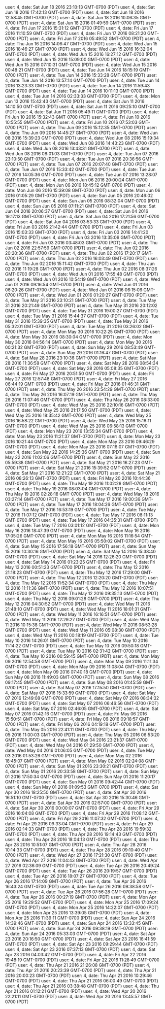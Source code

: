 user: 4, date: Sat Jun 18 2016 23:10:13 GMT-0700 (PDT)
user: 4, date: Sat Jun 18 2016 17:42:13 GMT-0700 (PDT)
user: 4, date: Sat Jun 18 2016 12:58:45 GMT-0700 (PDT)
user: 4, date: Sat Jun 18 2016 10:06:35 GMT-0700 (PDT)
user: 4, date: Sat Jun 18 2016 01:49:59 GMT-0700 (PDT)
user: 4, date: Fri Jun 17 2016 15:31:12 GMT-0700 (PDT)
user: 4, date: Fri Jun 17 2016 11:10:59 GMT-0700 (PDT)
user: 4, date: Fri Jun 17 2016 08:21:20 GMT-0700 (PDT)
user: 4, date: Fri Jun 17 2016 05:49:52 GMT-0700 (PDT)
user: 4, date: Thu Jun 16 2016 14:06:47 GMT-0700 (PDT)
user: 4, date: Wed Jun 15 2016 18:46:27 GMT-0700 (PDT)
user: 4, date: Wed Jun 15 2016 16:32:04 GMT-0700 (PDT)
user: 4, date: Wed Jun 15 2016 16:27:12 GMT-0700 (PDT)
user: 4, date: Wed Jun 15 2016 15:09:00 GMT-0700 (PDT)
user: 4, date: Wed Jun 15 2016 07:10:31 GMT-0700 (PDT)
user: 4, date: Wed Jun 15 2016 00:48:21 GMT-0700 (PDT)
user: 4, date: Tue Jun 14 2016 18:15:19 GMT-0700 (PDT)
user: 4, date: Tue Jun 14 2016 15:33:28 GMT-0700 (PDT)
user: 4, date: Tue Jun 14 2016 13:57:14 GMT-0700 (PDT)
user: 4, date: Tue Jun 14 2016 13:23:33 GMT-0700 (PDT)
user: 4, date: Tue Jun 14 2016 11:59:43 GMT-0700 (PDT)
user: 4, date: Tue Jun 14 2016 10:11:13 GMT-0700 (PDT)
user: 4, date: Tue Jun 14 2016 02:33:33 GMT-0700 (PDT)
user: 4, date: Mon Jun 13 2016 15:42:43 GMT-0700 (PDT)
user: 4, date: Sat Jun 11 2016 14:10:50 GMT-0700 (PDT)
user: 4, date: Sat Jun 11 2016 09:25:10 GMT-0700 (PDT)
user: 4, date: Sat Jun 11 2016 05:49:11 GMT-0700 (PDT)
user: 4, date: Fri Jun 10 2016 15:32:43 GMT-0700 (PDT)
user: 4, date: Fri Jun 10 2016 10:55:55 GMT-0700 (PDT)
user: 4, date: Fri Jun 10 2016 07:53:03 GMT-0700 (PDT)
user: 4, date: Thu Jun 09 2016 15:12:35 GMT-0700 (PDT)
user: 4, date: Thu Jun 09 2016 14:45:27 GMT-0700 (PDT)
user: 4, date: Wed Jun 08 2016 15:39:23 GMT-0700 (PDT)
user: 4, date: Wed Jun 08 2016 15:19:34 GMT-0700 (PDT)
user: 4, date: Wed Jun 08 2016 14:43:23 GMT-0700 (PDT)
user: 4, date: Wed Jun 08 2016 13:43:31 GMT-0700 (PDT)
user: 4, date: Wed Jun 08 2016 08:01:03 GMT-0700 (PDT)
user: 4, date: Tue Jun 07 2016 23:10:50 GMT-0700 (PDT)
user: 4, date: Tue Jun 07 2016 20:36:56 GMT-0700 (PDT)
user: 4, date: Tue Jun 07 2016 20:07:40 GMT-0700 (PDT)
user: 4, date: Tue Jun 07 2016 15:33:42 GMT-0700 (PDT)
user: 4, date: Tue Jun 07 2016 14:05:36 GMT-0700 (PDT)
user: 4, date: Tue Jun 07 2016 13:28:07 GMT-0700 (PDT)
user: 4, date: Mon Jun 06 2016 20:00:24 GMT-0700 (PDT)
user: 4, date: Mon Jun 06 2016 18:45:12 GMT-0700 (PDT)
user: 4, date: Mon Jun 06 2016 15:39:08 GMT-0700 (PDT)
user: 4, date: Mon Jun 06 2016 01:05:29 GMT-0700 (PDT)
user: 4, date: Sun Jun 05 2016 20:46:02 GMT-0700 (PDT)
user: 4, date: Sun Jun 05 2016 08:32:04 GMT-0700 (PDT)
user: 4, date: Sun Jun 05 2016 07:11:21 GMT-0700 (PDT)
user: 4, date: Sat Jun 04 2016 20:06:37 GMT-0700 (PDT)
user: 4, date: Sat Jun 04 2016 19:17:13 GMT-0700 (PDT)
user: 4, date: Sat Jun 04 2016 17:21:56 GMT-0700 (PDT)
user: 4, date: Sat Jun 04 2016 03:53:33 GMT-0700 (PDT)
user: 4, date: Fri Jun 03 2016 21:42:44 GMT-0700 (PDT)
user: 4, date: Fri Jun 03 2016 15:03:33 GMT-0700 (PDT)
user: 4, date: Fri Jun 03 2016 14:41:20 GMT-0700 (PDT)
user: 4, date: Fri Jun 03 2016 13:35:09 GMT-0700 (PDT)
user: 4, date: Fri Jun 03 2016 03:48:03 GMT-0700 (PDT)
user: 4, date: Thu Jun 02 2016 22:57:59 GMT-0700 (PDT)
user: 4, date: Thu Jun 02 2016 20:20:36 GMT-0700 (PDT)
user: 4, date: Thu Jun 02 2016 17:20:17 GMT-0700 (PDT)
user: 4, date: Thu Jun 02 2016 16:03:49 GMT-0700 (PDT)
user: 4, date: Thu Jun 02 2016 15:11:42 GMT-0700 (PDT)
user: 4, date: Thu Jun 02 2016 11:19:28 GMT-0700 (PDT)
user: 4, date: Thu Jun 02 2016 08:37:26 GMT-0700 (PDT)
user: 4, date: Wed Jun 01 2016 17:55:48 GMT-0700 (PDT)
user: 4, date: Wed Jun 01 2016 10:54:19 GMT-0700 (PDT)
user: 4, date: Wed Jun 01 2016 09:16:54 GMT-0700 (PDT)
user: 4, date: Wed Jun 01 2016 06:20:26 GMT-0700 (PDT)
user: 4, date: Wed Jun 01 2016 06:15:06 GMT-0700 (PDT)
user: 4, date: Wed Jun 01 2016 01:20:27 GMT-0700 (PDT)
user: 4, date: Tue May 31 2016 23:10:21 GMT-0700 (PDT)
user: 4, date: Tue May 31 2016 20:21:49 GMT-0700 (PDT)
user: 4, date: Tue May 31 2016 20:12:02 GMT-0700 (PDT)
user: 4, date: Tue May 31 2016 19:00:27 GMT-0700 (PDT)
user: 4, date: Tue May 31 2016 15:44:37 GMT-0700 (PDT)
user: 4, date: Tue May 31 2016 15:39:35 GMT-0700 (PDT)
user: 4, date: Tue May 31 2016 05:32:01 GMT-0700 (PDT)
user: 4, date: Tue May 31 2016 03:26:02 GMT-0700 (PDT)
user: 4, date: Mon May 30 2016 10:22:25 GMT-0700 (PDT)
user: 4, date: Mon May 30 2016 08:30:04 GMT-0700 (PDT)
user: 4, date: Mon May 30 2016 04:56:14 GMT-0700 (PDT)
user: 4, date: Mon May 30 2016 00:21:32 GMT-0700 (PDT)
user: 4, date: Sun May 29 2016 08:53:49 GMT-0700 (PDT)
user: 4, date: Sun May 29 2016 01:16:47 GMT-0700 (PDT)
user: 4, date: Sat May 28 2016 23:10:36 GMT-0700 (PDT)
user: 4, date: Sat May 28 2016 11:36:58 GMT-0700 (PDT)
user: 4, date: Sat May 28 2016 08:54:34 GMT-0700 (PDT)
user: 4, date: Sat May 28 2016 05:08:35 GMT-0700 (PDT)
user: 4, date: Fri May 27 2016 20:51:50 GMT-0700 (PDT)
user: 4, date: Fri May 27 2016 12:57:48 GMT-0700 (PDT)
user: 4, date: Fri May 27 2016 06:44:19 GMT-0700 (PDT)
user: 4, date: Fri May 27 2016 01:46:31 GMT-0700 (PDT)
user: 4, date: Thu May 26 2016 23:54:29 GMT-0700 (PDT)
user: 4, date: Thu May 26 2016 16:07:19 GMT-0700 (PDT)
user: 4, date: Thu May 26 2016 11:07:46 GMT-0700 (PDT)
user: 4, date: Thu May 26 2016 08:33:00 GMT-0700 (PDT)
user: 4, date: Wed May 25 2016 22:10:16 GMT-0700 (PDT)
user: 4, date: Wed May 25 2016 21:17:50 GMT-0700 (PDT)
user: 4, date: Wed May 25 2016 18:35:42 GMT-0700 (PDT)
user: 4, date: Wed May 25 2016 16:58:22 GMT-0700 (PDT)
user: 4, date: Wed May 25 2016 15:16:11 GMT-0700 (PDT)
user: 4, date: Wed May 25 2016 06:58:13 GMT-0700 (PDT)
user: 4, date: Mon May 23 2016 13:55:34 GMT-0700 (PDT)
user: 4, date: Mon May 23 2016 11:21:37 GMT-0700 (PDT)
user: 4, date: Mon May 23 2016 10:21:44 GMT-0700 (PDT)
user: 4, date: Mon May 23 2016 09:46:29 GMT-0700 (PDT)
user: 4, date: Mon May 23 2016 07:16:07 GMT-0700 (PDT)
user: 4, date: Sun May 22 2016 14:25:36 GMT-0700 (PDT)
user: 4, date: Sun May 22 2016 11:02:06 GMT-0700 (PDT)
user: 4, date: Sun May 22 2016 05:59:38 GMT-0700 (PDT)
user: 4, date: Sat May 21 2016 16:27:23 GMT-0700 (PDT)
user: 4, date: Sat May 21 2016 15:39:52 GMT-0700 (PDT)
user: 4, date: Sat May 21 2016 12:21:22 GMT-0700 (PDT)
user: 4, date: Sat May 21 2016 08:26:13 GMT-0700 (PDT)
user: 4, date: Fri May 20 2016 10:44:36 GMT-0700 (PDT)
user: 4, date: Thu May 19 2016 11:02:28 GMT-0700 (PDT)
user: 4, date: Thu May 19 2016 08:03:04 GMT-0700 (PDT)
user: 4, date: Thu May 19 2016 02:28:18 GMT-0700 (PDT)
user: 4, date: Wed May 18 2016 03:27:14 GMT-0700 (PDT)
user: 4, date: Tue May 17 2016 19:00:36 GMT-0700 (PDT)
user: 4, date: Tue May 17 2016 18:04:26 GMT-0700 (PDT)
user: 4, date: Tue May 17 2016 16:53:19 GMT-0700 (PDT)
user: 4, date: Tue May 17 2016 11:07:12 GMT-0700 (PDT)
user: 4, date: Tue May 17 2016 08:11:13 GMT-0700 (PDT)
user: 4, date: Tue May 17 2016 04:35:31 GMT-0700 (PDT)
user: 4, date: Tue May 17 2016 03:01:12 GMT-0700 (PDT)
user: 4, date: Mon May 16 2016 18:47:39 GMT-0700 (PDT)
user: 4, date: Mon May 16 2016 17:05:26 GMT-0700 (PDT)
user: 4, date: Mon May 16 2016 11:16:54 GMT-0700 (PDT)
user: 4, date: Mon May 16 2016 05:50:02 GMT-0700 (PDT)
user: 4, date: Sun May 15 2016 17:56:18 GMT-0700 (PDT)
user: 4, date: Sun May 15 2016 10:30:16 GMT-0700 (PDT)
user: 4, date: Sat May 14 2016 15:38:40 GMT-0700 (PDT)
user: 4, date: Sat May 14 2016 12:26:20 GMT-0700 (PDT)
user: 4, date: Sat May 14 2016 01:23:25 GMT-0700 (PDT)
user: 4, date: Fri May 13 2016 00:51:23 GMT-0700 (PDT)
user: 4, date: Thu May 12 2016 21:18:23 GMT-0700 (PDT)
user: 4, date: Thu May 12 2016 17:29:00 GMT-0700 (PDT)
user: 4, date: Thu May 12 2016 12:20:20 GMT-0700 (PDT)
user: 4, date: Thu May 12 2016 11:52:34 GMT-0700 (PDT)
user: 4, date: Thu May 12 2016 11:11:36 GMT-0700 (PDT)
user: 4, date: Thu May 12 2016 10:07:51 GMT-0700 (PDT)
user: 4, date: Thu May 12 2016 09:35:13 GMT-0700 (PDT)
user: 4, date: Thu May 12 2016 09:01:28 GMT-0700 (PDT)
user: 4, date: Thu May 12 2016 04:30:52 GMT-0700 (PDT)
user: 4, date: Wed May 11 2016 21:48:10 GMT-0700 (PDT)
user: 4, date: Wed May 11 2016 18:01:31 GMT-0700 (PDT)
user: 4, date: Wed May 11 2016 16:16:51 GMT-0700 (PDT)
user: 4, date: Wed May 11 2016 12:29:27 GMT-0700 (PDT)
user: 4, date: Wed May 11 2016 10:15:38 GMT-0700 (PDT)
user: 4, date: Wed May 11 2016 08:53:28 GMT-0700 (PDT)
user: 4, date: Wed May 11 2016 05:08:30 GMT-0700 (PDT)
user: 4, date: Wed May 11 2016 00:18:19 GMT-0700 (PDT)
user: 4, date: Tue May 10 2016 14:26:01 GMT-0700 (PDT)
user: 4, date: Tue May 10 2016 11:14:22 GMT-0700 (PDT)
user: 4, date: Tue May 10 2016 09:50:18 GMT-0700 (PDT)
user: 4, date: Tue May 10 2016 02:31:42 GMT-0700 (PDT)
user: 4, date: Tue May 10 2016 00:59:45 GMT-0700 (PDT)
user: 4, date: Mon May 09 2016 12:54:58 GMT-0700 (PDT)
user: 4, date: Mon May 09 2016 11:11:34 GMT-0700 (PDT)
user: 4, date: Mon May 09 2016 11:08:04 GMT-0700 (PDT)
user: 4, date: Mon May 09 2016 07:40:18 GMT-0700 (PDT)
user: 4, date: Sun May 08 2016 11:49:03 GMT-0700 (PDT)
user: 4, date: Sun May 08 2016 09:17:45 GMT-0700 (PDT)
user: 4, date: Sun May 08 2016 01:45:59 GMT-0700 (PDT)
user: 4, date: Sat May 07 2016 17:15:50 GMT-0700 (PDT)
user: 4, date: Sat May 07 2016 15:33:59 GMT-0700 (PDT)
user: 4, date: Sat May 07 2016 12:49:08 GMT-0700 (PDT)
user: 4, date: Sat May 07 2016 08:34:32 GMT-0700 (PDT)
user: 4, date: Sat May 07 2016 06:46:56 GMT-0700 (PDT)
user: 4, date: Sat May 07 2016 02:46:05 GMT-0700 (PDT)
user: 4, date: Sat May 07 2016 01:42:16 GMT-0700 (PDT)
user: 4, date: Fri May 06 2016 15:50:51 GMT-0700 (PDT)
user: 4, date: Fri May 06 2016 09:18:57 GMT-0700 (PDT)
user: 4, date: Fri May 06 2016 04:19:18 GMT-0700 (PDT)
user: 4, date: Thu May 05 2016 22:41:11 GMT-0700 (PDT)
user: 4, date: Thu May 05 2016 11:00:03 GMT-0700 (PDT)
user: 4, date: Thu May 05 2016 06:53:20 GMT-0700 (PDT)
user: 4, date: Wed May 04 2016 23:21:37 GMT-0700 (PDT)
user: 4, date: Wed May 04 2016 01:29:50 GMT-0700 (PDT)
user: 4, date: Wed May 04 2016 01:06:05 GMT-0700 (PDT)
user: 4, date: Tue May 03 2016 01:53:26 GMT-0700 (PDT)
user: 4, date: Mon May 02 2016 18:45:07 GMT-0700 (PDT)
user: 4, date: Mon May 02 2016 02:24:08 GMT-0700 (PDT)
user: 4, date: Sun May 01 2016 23:30:21 GMT-0700 (PDT)
user: 4, date: Sun May 01 2016 20:33:58 GMT-0700 (PDT)
user: 4, date: Sun May 01 2016 17:50:34 GMT-0700 (PDT)
user: 4, date: Sun May 01 2016 11:20:17 GMT-0700 (PDT)
user: 4, date: Sun May 01 2016 09:42:44 GMT-0700 (PDT)
user: 4, date: Sun May 01 2016 01:09:53 GMT-0700 (PDT)
user: 4, date: Sat Apr 30 2016 18:25:50 GMT-0700 (PDT)
user: 4, date: Sat Apr 30 2016 16:51:10 GMT-0700 (PDT)
user: 4, date: Sat Apr 30 2016 15:30:46 GMT-0700 (PDT)
user: 4, date: Sat Apr 30 2016 02:57:00 GMT-0700 (PDT)
user: 4, date: Sat Apr 30 2016 00:00:07 GMT-0700 (PDT)
user: 4, date: Fri Apr 29 2016 16:04:08 GMT-0700 (PDT)
user: 4, date: Fri Apr 29 2016 11:08:12 GMT-0700 (PDT)
user: 4, date: Fri Apr 29 2016 11:07:32 GMT-0700 (PDT)
user: 4, date: Fri Apr 29 2016 09:33:04 GMT-0700 (PDT)
user: 4, date: Fri Apr 29 2016 02:14:33 GMT-0700 (PDT)
user: 4, date: Thu Apr 28 2016 19:59:32 GMT-0700 (PDT)
user: 4, date: Thu Apr 28 2016 19:14:43 GMT-0700 (PDT)
user: 4, date: Thu Apr 28 2016 18:04:13 GMT-0700 (PDT)
user: 4, date: Thu Apr 28 2016 10:51:07 GMT-0700 (PDT)
user: 4, date: Thu Apr 28 2016 10:14:33 GMT-0700 (PDT)
user: 4, date: Thu Apr 28 2016 09:10:40 GMT-0700 (PDT)
user: 4, date: Wed Apr 27 2016 17:21:30 GMT-0700 (PDT)
user: 4, date: Wed Apr 27 2016 11:04:43 GMT-0700 (PDT)
user: 4, date: Wed Apr 27 2016 02:36:09 GMT-0700 (PDT)
user: 4, date: Tue Apr 26 2016 20:49:24 GMT-0700 (PDT)
user: 4, date: Tue Apr 26 2016 20:19:57 GMT-0700 (PDT)
user: 4, date: Tue Apr 26 2016 18:07:27 GMT-0700 (PDT)
user: 4, date: Tue Apr 26 2016 17:14:09 GMT-0700 (PDT)
user: 4, date: Tue Apr 26 2016 16:43:24 GMT-0700 (PDT)
user: 4, date: Tue Apr 26 2016 09:38:58 GMT-0700 (PDT)
user: 4, date: Tue Apr 26 2016 07:56:28 GMT-0700 (PDT)
user: 4, date: Tue Apr 26 2016 00:27:19 GMT-0700 (PDT)
user: 4, date: Mon Apr 25 2016 19:29:52 GMT-0700 (PDT)
user: 4, date: Mon Apr 25 2016 17:09:24 GMT-0700 (PDT)
user: 4, date: Mon Apr 25 2016 14:22:07 GMT-0700 (PDT)
user: 4, date: Mon Apr 25 2016 13:39:05 GMT-0700 (PDT)
user: 4, date: Mon Apr 25 2016 11:39:11 GMT-0700 (PDT)
user: 4, date: Sun Apr 24 2016 14:39:46 GMT-0700 (PDT)
user: 4, date: Sun Apr 24 2016 13:33:45 GMT-0700 (PDT)
user: 4, date: Sun Apr 24 2016 09:38:19 GMT-0700 (PDT)
user: 4, date: Sun Apr 24 2016 05:33:03 GMT-0700 (PDT)
user: 4, date: Sat Apr 23 2016 20:16:50 GMT-0700 (PDT)
user: 4, date: Sat Apr 23 2016 16:41:59 GMT-0700 (PDT)
user: 4, date: Sat Apr 23 2016 09:29:44 GMT-0700 (PDT)
user: 4, date: Sat Apr 23 2016 07:37:13 GMT-0700 (PDT)
user: 4, date: Sat Apr 23 2016 04:03:42 GMT-0700 (PDT)
user: 4, date: Fri Apr 22 2016 19:48:19 GMT-0700 (PDT)
user: 4, date: Fri Apr 22 2016 11:28:49 GMT-0700 (PDT)
user: 4, date: Thu Apr 21 2016 21:26:08 GMT-0700 (PDT)
user: 4, date: Thu Apr 21 2016 20:23:39 GMT-0700 (PDT)
user: 4, date: Thu Apr 21 2016 20:00:23 GMT-0700 (PDT)
user: 4, date: Thu Apr 21 2016 10:29:46 GMT-0700 (PDT)
user: 4, date: Thu Apr 21 2016 06:00:49 GMT-0700 (PDT)
user: 4, date: Thu Apr 21 2016 03:38:48 GMT-0700 (PDT)
user: 4, date: Thu Apr 21 2016 01:12:21 GMT-0700 (PDT)
user: 4, date: Wed Apr 20 2016 22:21:11 GMT-0700 (PDT)
user: 4, date: Wed Apr 20 2016 13:45:57 GMT-0700 (PDT)
